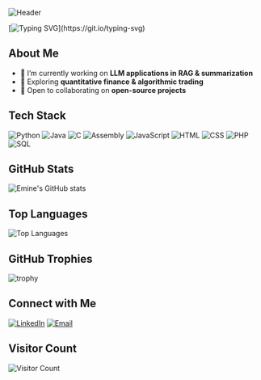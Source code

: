 ![Header](https://capsule-render.vercel.app/api?type=waving&color=gradient&height=200&section=header&text=Hi%20there,%20I'm%20Emine!&fontSize=45&fontAlignY=40&animation=fadeIn)

[![Typing SVG](https://readme-typing-svg.herokuapp.com?color=F70000&lines=Software+Engineer;AI+Enthusiast;Data+Scientist;)](https://git.io/typing-svg)
## About Me

- 🔭 I’m currently working on **LLM applications in RAG & summarization**
- 🌱 Exploring **quantitative finance & algorithmic trading**
- 👯 Open to collaborating on **open-source projects** 

## Tech Stack

![Python](https://img.shields.io/badge/Python-3776AB?style=for-the-badge&logo=python&logoColor=white)
![Java](https://img.shields.io/badge/Java-007396?style=for-the-badge&logo=java&logoColor=white)
![C](https://img.shields.io/badge/C-00599C?style=for-the-badge&logo=c&logoColor=white)
![Assembly](https://img.shields.io/badge/Assembly-525252?style=for-the-badge&logo=assemblyscript&logoColor=white)
![JavaScript](https://img.shields.io/badge/JavaScript-F7DF1E?style=for-the-badge&logo=javascript&logoColor=black)
![HTML](https://img.shields.io/badge/HTML5-E34F26?style=for-the-badge&logo=html5&logoColor=white)
![CSS](https://img.shields.io/badge/CSS3-1572B6?style=for-the-badge&logo=css3&logoColor=white)
![PHP](https://img.shields.io/badge/PHP-777BB4?style=for-the-badge&logo=php&logoColor=white)
![SQL](https://img.shields.io/badge/SQL-4479A1?style=for-the-badge&logo=postgresql&logoColor=white)

## GitHub Stats

![Emine's GitHub stats](https://github-readme-stats.vercel.app/api?username=Emine-Bassoum&show_icons=true&theme=radical)

## Top Languages

![Top Languages](https://github-readme-stats.vercel.app/api/top-langs/?username=Emine-Bassoum&layout=compact&theme=radical)

## GitHub Trophies

![trophy](https://github-profile-trophy.vercel.app/?username=emine-bassoum&theme=light)

## Connect with Me

[![LinkedIn](https://img.shields.io/badge/-LinkedIn-blue?style=flat&logo=linkedin)](https://www.linkedin.com/in/emine-bassoum)
[![Email](https://img.shields.io/badge/-Email-red?style=flat&logo=gmail)](mailto:bassoum.emine@gmail.com)

## Visitor Count

![Visitor Count](https://visitor-badge.laobi.icu/badge?page_id=Emine-Bassoum.Emine-Bassoum)
